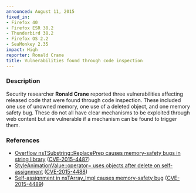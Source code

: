```yaml
---
announced: August 11, 2015
fixed_in:
- Firefox 40
- Firefox ESR 38.2
- Thunderbird 38.2
- Firefox OS 2.2
- SeaMonkey 2.35
impact: High
reporter: Ronald Crane
title: Vulnerabilities found through code inspection
---
```


<h3>Description</h3>

<p>Security researcher <strong>Ronald Crane</strong> reported three
vulnerabilities affecting released code that were found through code inspection.
These included one use of unowned memory, one use of a deleted object, and one
memory safety bug. These do not all have clear mechanisms to be exploited
through web content but are vulnerable if a mechanism can be found to trigger
them.
</p>

<h3>References</h3>

<ul>
  <li><a href="https://bugzilla.mozilla.org/show_bug.cgi?id=1171603">
       Overflow nsTSubstring::ReplacePrep causes memory-safety bugs in string
library</a>
(<a href="http://cve.mitre.org/cgi-bin/cvename.cgi?name=CVE-2015-4487"
class="ex-ref">CVE-2015-4487</a>)</li>
  <li><a href="https://bugzilla.mozilla.org/show_bug.cgi?id=1176270">
        StyleAnimationValue::operator= uses objects after delete on
self-assignment</a>
(<a href="http://cve.mitre.org/cgi-bin/cvename.cgi?name=CVE-2015-4488"
class="ex-ref">CVE-2015-4488</a>)</li>
  <li><a href="https://bugzilla.mozilla.org/show_bug.cgi?id=1182723">
       Self-assignment in nsTArray_Impl causes memory-safety bug</a>
(<a href="http://cve.mitre.org/cgi-bin/cvename.cgi?name=CVE-2015-4489"
class="ex-ref">CVE-2015-4489</a>)</li>
</ul>


